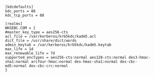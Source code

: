 	[kdcdefaults]
	kdc_ports = 88
	kdc_tcp_ports = 88
	
	[realms]
	WKSEBC.COM = {
	#master_key_type = aes256-cts
	acl_file = /var/kerberos/krb5kdc/kadm5.acl
	dict_file = /usr/share/dict/words
	admin_keytab = /var/kerberos/krb5kdc/kadm5.keytab
	max_life = 1d
	max_renewable_life = 7d
	supported_enctypes = aes256-cts:normal aes128-cts:normal des3-hmac-sha1:normal arcfour-hmac:normal des-hmac-sha1:normal des-cbc-md5:normal des-cbc-crc:normal
	}